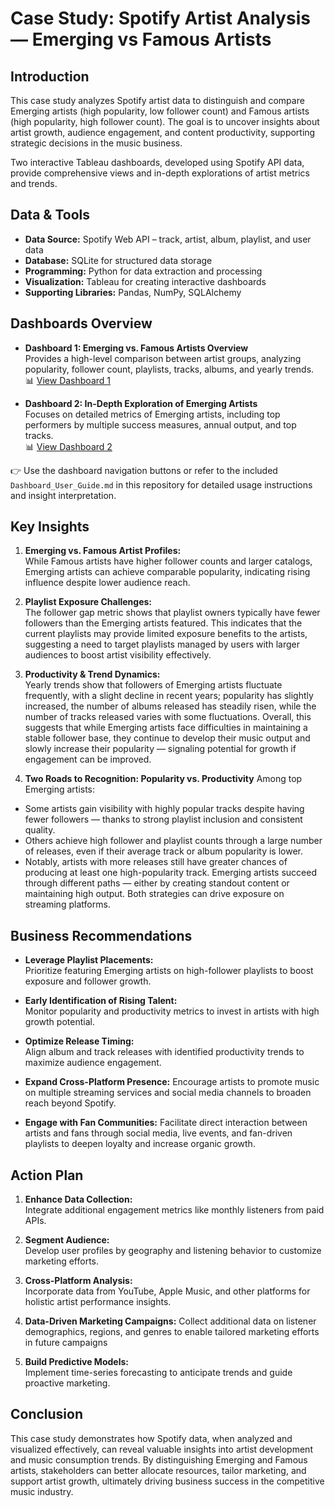 # Case Study: Spotify Artist Analysis — Emerging vs Famous Artists

## Introduction

This case study analyzes Spotify artist data to distinguish and compare Emerging artists (high popularity, low follower count) and Famous artists (high popularity, high follower count). The goal is to uncover insights about artist growth, audience engagement, and content productivity, supporting strategic decisions in the music business.

Two interactive Tableau dashboards, developed using Spotify API data, provide comprehensive views and in-depth explorations of artist metrics and trends.

## Data & Tools

- **Data Source:** Spotify Web API – track, artist, album, playlist, and user data  
- **Database:** SQLite for structured data storage  
- **Programming:** Python for data extraction and processing  
- **Visualization:** Tableau for creating interactive dashboards  
- **Supporting Libraries:** Pandas, NumPy, SQLAlchemy

## Dashboards Overview

- **Dashboard 1: Emerging vs. Famous Artists Overview**  
  Provides a high-level comparison between artist groups, analyzing popularity, follower count, playlists, tracks, albums, and yearly trends.  
  📊 [View Dashboard 1](https://public.tableau.com/app/profile/thai.pham7308/viz/DB1Emergingvs_FamousArtistsOverview/Dashboard1)

- **Dashboard 2: In-Depth Exploration of Emerging Artists**  
  Focuses on detailed metrics of Emerging artists, including top performers by multiple success measures, annual output, and top tracks.  
  📊 [View Dashboard 2](https://public.tableau.com/app/profile/thai.pham7308/viz/DB2In-DepthExplorationofEmergingArtists/Dashboard2)

👉 Use the dashboard navigation buttons or refer to the included `Dashboard_User_Guide.md` in this repository for detailed usage instructions and insight interpretation.

## Key Insights

1. **Emerging vs. Famous Artist Profiles:**  
   While Famous artists have higher follower counts and larger catalogs, Emerging artists can achieve comparable popularity, indicating rising influence despite lower audience reach.

2. **Playlist Exposure Challenges:**  
   The follower gap metric shows that playlist owners typically have fewer followers than the Emerging artists featured. This indicates that the current playlists may provide limited exposure benefits to the artists, suggesting a need to target playlists managed by users with larger audiences to boost artist visibility effectively.

3. **Productivity & Trend Dynamics:**  
  Yearly trends show that followers of Emerging artists fluctuate frequently, with a slight decline in recent years; popularity has slightly increased, the number of albums released has steadily risen, while the number of tracks released varies with some fluctuations. Overall, this suggests that while Emerging artists face difficulties in maintaining a stable follower base, they continue to develop their music output and slowly increase their popularity — signaling potential for growth if engagement can be improved.

4. **Two Roads to Recognition: Popularity vs. Productivity**
  Among top Emerging artists:
- Some artists gain visibility with highly popular tracks despite having fewer followers — thanks to strong playlist inclusion and consistent quality.
- Others achieve high follower and playlist counts through a large number of releases, even if their average track or album popularity is lower.
- Notably, artists with more releases still have greater chances of producing at least one high-popularity track.
  Emerging artists succeed through different paths — either by creating standout content or maintaining high output. Both strategies can drive exposure on streaming platforms.

## Business Recommendations

- **Leverage Playlist Placements:**  
  Prioritize featuring Emerging artists on high-follower playlists to boost exposure and follower growth.

- **Early Identification of Rising Talent:**  
  Monitor popularity and productivity metrics to invest in artists with high growth potential.

- **Optimize Release Timing:**  
  Align album and track releases with identified productivity trends to maximize audience engagement.

-  **Expand Cross-Platform Presence:**
Encourage artists to promote music on multiple streaming services and social media channels to broaden reach beyond Spotify.

- **Engage with Fan Communities:**
Facilitate direct interaction between artists and fans through social media, live events, and fan-driven playlists to deepen loyalty and increase organic growth.

## Action Plan

1. **Enhance Data Collection:**  
   Integrate additional engagement metrics like monthly listeners from paid APIs.

2. **Segment Audience:**  
   Develop user profiles by geography and listening behavior to customize marketing efforts.

3. **Cross-Platform Analysis:**  
   Incorporate data from YouTube, Apple Music, and other platforms for holistic artist performance insights.

4. **Data-Driven Marketing Campaigns:**
Collect additional data on listener demographics, regions, and genres to enable tailored marketing efforts in future campaigns

5. **Build Predictive Models:**  
   Implement time-series forecasting to anticipate trends and guide proactive marketing.

## Conclusion

This case study demonstrates how Spotify data, when analyzed and visualized effectively, can reveal valuable insights into artist development and music consumption trends. By distinguishing Emerging and Famous artists, stakeholders can better allocate resources, tailor marketing, and support artist growth, ultimately driving business success in the competitive music industry.



